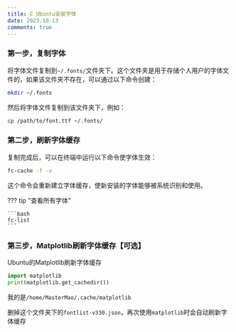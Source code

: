```yaml
---
title: C Ubuntu安装字体
date: 2023.10.13
comments: true
---
```


### 第一步，复制字体

将字体文件复制到`~/.fonts/`文件夹下。这个文件夹是用于存储个人用户的字体文件的，如果该文件夹不存在，可以通过以下命令创建：

```bash
mkdir ~/.fonts
```

然后将字体文件复制到该文件夹下，例如：

```bash
cp /path/to/font.ttf ~/.fonts/
```

### 第二步，刷新字体缓存

复制完成后，可以在终端中运行以下命令使字体生效：

```bash
fc-cache -f -v
```

这个命令会重新建立字体缓存，使新安装的字体能够被系统识别和使用。

??? tip "查看所有字体"

    ```bash
    fc-list
    ```

### 第三步，Matplotlib刷新字体缓存【可选】

Ubuntu的Matplotlib刷新字体缓存

```python
import matplotlib
print(matplotlib.get_cachedir())
```

我的是`/home/MasterMao/.cache/matplotlib`

删掉这个文件夹下的`fontlist-v330.json`，再次使用`matplotlib`时会自动刷新字体缓存

